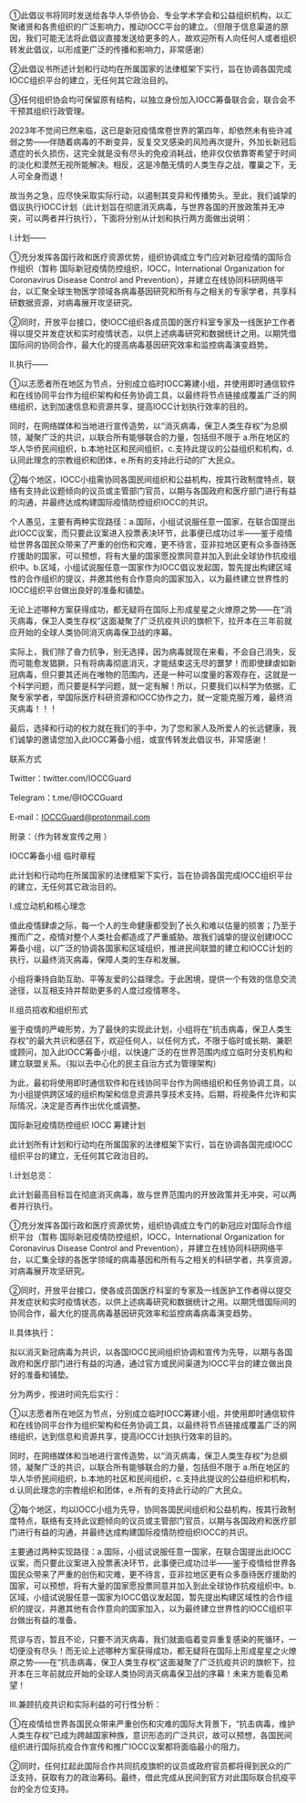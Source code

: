 ①此倡议书将同时发送给各华人华侨协会、专业学术学会和公益组织机构，以汇聚诸贤和各贵组织的广泛影响力，推动IOCC平台的建立。（但限于信息渠道的原因，我们可能无法将此倡议直接发送给更多的人，故欢迎所有人向任何人或者组织转发此倡议，以形成更广泛的传播和影响力，非常感谢）

②此倡议书所述计划和行动均在所属国家的法律框架下实行，旨在协调各国完成IOCC组织平台的建立，无任何其它政治目的。  

③任何组织协会均可保留原有结构，以独立身份加入IOCC筹备联合会，联合会不干预其组织行政管理。

2023年不觉间已然来临，这已是新冠疫情席卷世界的第四年，却依然未有些许减弱之势——伴随着病毒的不断变异，反复交叉感染的风险再次提升，外加长新冠后遗症的长久损伤，这完全就是没有尽头的免疫消耗战，绝非仅仅依靠寄希望于时间的淡化和漠然无视所能解决。相反，这是冷酷无情的人类生存之战，覆巢之下，无人可全身而退！

故当务之急，应尽快采取实际行动，以遏制其变异和传播势头。至此，我们诚挚的倡议执行IOCC计划（此计划旨在彻底消灭病毒，与世界各国的开放政策并无冲突，可以两者并行执行），下面将分别从计划和执行两方面做出说明：

I.计划——

①充分发挥各国行政和医疗资源优势，组织协调成立专门应对新冠疫情的国际合作组织（暂称 国际新冠疫情防控组织，IOCC，International Organization for Coronavirus Disease Control and Prevention），并建立在线协同科研网络平台，以汇聚全球生物医学领域各病毒基因研究和所有与之相关的专家学者，共享科研数据资源，对病毒展开攻坚研究。

②同时，开放平台接口，使IOCC组织各成员国的医疗科室专家及一线医护工作者得以提交并发症状和实时疫情状态，以供上述病毒研究和数据统计之用。以期凭借国际间的协同合作，最大化的提高病毒基因研究效率和监控病毒演变趋势。

II.执行——

①以志愿者所在地区为节点，分别成立临时IOCC筹建小组，并使用即时通信软件和在线协同平台作为组织架构和任务协调工具，以最终将节点链接成覆盖广泛的网络组织，达到加速信息和资源共享，提高IOCC计划执行效率的目的。

同时，在网络媒体和当地进行宣传造势，以“消灭病毒，保卫人类生存权”为总纲领，凝聚广泛的共识，以联合所有能够联合的力量，包括但不限于 a.所在地区的华人华侨民间组织，b.本地社区和民间组织，c.支持此提议的公益组织和机构，d.认同此理念的宗教组织和团体，e.所有的支持此行动的广大民众。

②每个地区，IOCC小组需协同各国民间组织和公益机构，按其行政制度特点，联络有支持此议题倾向的议员或主管部门官员，以期与各国政府和医疗部门进行有益的沟通，并最终达成构建国际疫情防控组织IOCC的共识。

个人愚见，主要有两种实现路径：a.国际，小组试说服任意一国家，在联合国提出此IOCC议案，而只要此议案进入投票表决环节，此事便已成功过半——鉴于疫情给世界各国民众带来了严重的创伤和灾难，更不待言，亚非拉地区更有众多亟待医疗援助的国家，可以预想，将有大量的国家愿投票同意并加入到此全球协作抗疫组织中。b.区域，小组试说服任意一国家作为IOCC倡议发起国，暂先提出构建区域性的合作组织的提议，并邀其他有合作意向的国家加入，以为最终建立世界性的IOCC组织平台做出良好的准备和铺垫。

无论上述哪种方案获得成功，都无疑将在国际上形成星星之火燎原之势——在“消灭病毒，保卫人类生存权”这面凝聚了广泛抗疫共识的旗帜下，拉开本在三年前就应开始的全球人类协同消灭病毒保卫战的序幕。

实际上，我们除了奋力抗争，别无选择，因为病毒就现在来看，不会自己消失，反而可能愈发猖獗，只有将病毒彻底消灭，才能结束这无尽的噩梦！而即使肆虐如新冠病毒，但只要其还尚在唯物的范围内，还是一种可以度量的客观存在，这就是一个科学问题，而只要是科学问题，就一定有解！所以，只要我们以科学为依据，汇聚专家学者，举国际医疗科研资源和IOCC协作之力，就一定能克服万难，最终消灭病毒！！！

最后，选择和行动的权力就在我们的手中，为了您和家人及所爱人的长远健康，我们诚挚的邀请您加入此IOCC筹备小组，或宣传转发此倡议书，非常感谢！


联系方式

Twitter：twitter.com/IOCCGuard

Telegram：t.me/@IOCCGuard

E-mail：IOCCGuard@protonmail.com




附录：（作为转发宣传之用 ）


IOCC筹备小组 临时章程

此计划和行动均在所属国家的法律框架下实行，旨在协调各国完成IOCC组织平台的建立，无任何其它政治目的。

I.成立动机和核心理念

值此疫情肆虐之际，每一个人的生命健康都受到了长久和难以估量的损害；乃至于推而广之，疫情对整个人类社会都造成了严重威胁。故我们诚挚的提议创建IOCC筹备小组，以广泛的协调各国家和区域组织，推进民间联盟的建立和IOCC计划的执行，以最终消灭病毒，保障人类的生存和发展。

小组将秉持自助互助、平等友爱的公益理念。于此困境，提供一个有效的信息交流途径，以互相支持并帮助更多的人度过疫情寒冬。


II.组员招收和组织形式

鉴于疫情的严峻形势，为了最快的实现此计划，小组将在“抗击病毒，保卫人类生存权”的最大共识和感召下，欢迎任何人，以任何方式，不限于临时或长期、兼职或顾问，加入此IOCC筹备小组，以快速广泛的在世界范围内成立临时分支机构和建立联盟关系。（拟以去中心化的民主自治方式为管理架构）

为此，最初将使用即时通信软件和在线协同平台作为网络组织和任务协调工具，以为小组提供跨区域的组织构架和信息资源共享技术支持。后期，将视条件允许和实际情况，决定是否再作出优化或调整。



国际新冠疫情防控组织 IOCC 筹建计划

此计划所有计划和行动均在所属国家的法律框架下实行，旨在协调各国完成IOCC组织平台的建立，无任何其它政治目的。


I.计划总览：

此计划最高目标旨在彻底消灭病毒，故与世界范围内的开放政策并无冲突，可以两者并行执行。

①充分发挥各国行政和医疗资源优势，组织协调成立专门的新冠应对国际合作组织平台（暂称 国际新冠疫情防控组织，IOCC，International Organization for Coronavirus Disease Control and Prevention），并建立在线协同科研网络平台，以汇集全球的各医学领域的病毒基因和所有与之相关的科研学者，共享资源，对病毒展开攻坚研究。

②同时，开放平台接口，使各成员国医疗科室的专家及一线医护工作者得以提交并发症状和实时疫情状态，以供上述病毒研究和数据统计之用。以期凭借国际间的协同合作，最大化的提高病毒基因研究效率和监控病毒病毒演变趋势。


II.具体执行：

拟以消灭新冠病毒为共识，以各国IOCC民间组织协调和宣传为先导，以期与各国政府和医疗部门进行有益的沟通，通过官方或民间渠道为IOCC平台的建立做出良好的准备和铺垫。

分为两步，按进时间先后实行：

①以志愿者所在地区为节点，分别成立临时IOCC筹建小组，并使用即时通信软件和在线协同平台作为组织架构和任务协调工具，以最终将节点链接成覆盖广泛的网络组织，达到信息和资源共享，提高IOCC计划执行效率的目的。

同时，在网络媒体和当地进行宣传造势，以“消灭病毒，保卫人类生存权”为总纲领，凝聚广泛的共识，以联合所有能够联合的力量，包括但不限于 a.所在地区的华人华侨民间组织，b.本地的社区和民间组织，c.支持此提议的公益组织和机构，d.认同此理念的宗教组织和团体，e.所有的支持此行动的广大民众。

②每个地区，均以IOCC小组为先导，协同各国民间组织和公益机构，按其行政制度特点，联络有支持此议题倾向的议员或主管部门官员，以期与各国政府和医疗部门进行有益的沟通，并最终达成构建国际疫情防控组织IOCC的共识。

主要通过两种实现路径：a.国际，小组试说服任意一国家，在联合国提出此IOCC议案，而只要此议案进入投票表决环节，此事便已成功过半——鉴于疫情给世界各国民众带来了严重的创伤和灾难，更不待言，亚非拉地区更有众多亟待医疗援助的国家，可以预想，将有大量的国家愿投票同意并加入到此全球协作抗疫组织中。b.区域，小组试说服任意一国家为IOCC倡议发起国，暂先提出构建区域性的合作组织的提议，并邀其他有合作意向的国家加入，以为最终建立世界性的IOCC组织平台做出有益的准备。

荒谬与否，暂且不论，只要不消灭病毒，我们就面临着变异重复感染的死循环，一切便没有尽头！而无论上述哪种方案获得成功，都无疑将在国际上形成星星之火燎原之势——在“抗击病毒，保卫人类生存权”这面凝聚了广泛抗疫共识的旗帜下，拉开本在三年前就应开始的全球人类协同消灭病毒保卫战的序幕！未来方能看见希望！


III.兼顾抗疫共识和实际利益的可行性分析：

①在疫情给世界各国民众带来严重创伤和灾难的国际大背景下，“抗击病毒，维护人类生存权”已成为跨越国家种族，意识形态的广泛共识，故可以预想，各国民间组织进行国际抗疫合作宣传和推广IOCC议案都将面临最小的阻力。

②同时，任何扛起此国际合作共同抗疫旗帜的议员或政府官员都将得到民众的广泛支持，获取有力的政治筹码。最终，借此完成从民间到官方对此国际联合抗疫平台的全方位支持。


